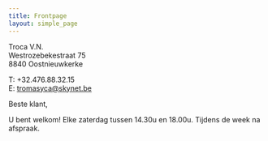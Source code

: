 ```yaml
---
title: Frontpage 
layout: simple_page
---
```

Troca V.N.  
Westrozebekestraat 75  
8840 Oostnieuwkerke

T: +32.476.88.32.15  
E: tromasyca@skynet.be

Beste klant,

U bent welkom!
    Elke zaterdag tussen 14.30u en 18.00u.
    Tijdens de week na afspraak.    

